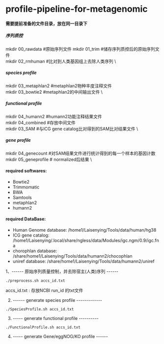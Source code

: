 # profile-pipeline-for-metagenomic
#### 需要提前准备的文件目录，放在同一目录下
##### 序列质控
mkdir 00_rawdata    #原始序列文件
mkdir 01_trim       #储存序列质控后的原始序列文件 \
mkdir 02_rmhuman    #比对到人类基因组上去除人类序列 \
##### species profile
mkdir 03_metaphlan2 #metaphlan2物种丰度注释文件 \
mkdir 03_bowtie2    #metaphlan2的中间输出文件 \
##### functional profile
mkdir 04_humann2    #humann2功能注释结果文件 \
mkdir 04_combined   #存放中间文件 \
mkdir 03_SAM        #与ICG gene catalog比对得到的SAM比对结果文件 \
##### gene profile
mkdir 04_genecount  #对SAM结果文件进行统计得到的每一个样本的基因计数 \
mkdir 05_geneprofile # normalized后结果 \

#### required softwares: 
- Bowtie2
- Trimmomatic
- BWA
- Samtools
- metaphlan2 
- humann2

#### required DataBase:
 - Human Genome database: /home1/Laisenying/Tools/data/human/hg38
 - ICG gene catalog: /home1/Laisenying/.local/share/ngless/data/Modules/igc.ngm/0.9/igc.fna
 - chorophlan database: /share/home1/Laisenying/Tools/data/humann2/chocophlan
 - uniref database: /share/home1/Laisenying/Tools/data/humann2/uniref
 

1、------ 原始序列质量控制，并去除宿主(人类)序列 ------
```
./preprocess.sh accs_id.txt 
```
accs_id.txt : 存放NCBI run_id 的txt文件

2. ------ generate species profile ------------- 
```
./SpeciesProfile.sh accs_id.txt
```

3. ----- generate functional profile ----------
```
./FunctionalProfile.sh accs_id.txt
```

4. ----- generate Gene/eggNOG/KO profile ------


